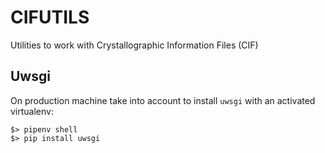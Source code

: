 # CIFUTILS

Utilities to work with Crystallographic Information Files (CIF)

## Uwsgi

On production machine take into account to install `uwsgi` with an activated virtualenv:

~~~console
$> pipenv shell
$> pip install uwsgi
~~~
